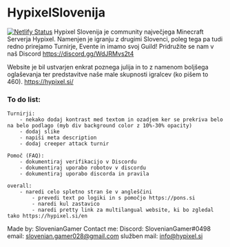 # HypixelSlovenija
[![Netlify Status](https://api.netlify.com/api/v1/badges/a444bdd2-a654-43f3-82fb-7837b4d3974b/deploy-status)](https://app.netlify.com/sites/hypixelslo/deploys)
Hypixel Slovenija je community največjega Minecraft Serverja Hypixel.
Namenjen je igranju z drugimi Slovenci, poleg tega pa tudi redno prirejamo Turnirje, Evente in imamo svoj Guild!
Pridružite se nam v naš Discord https://discord.gg/WdJRMvs2t4

Website je bil ustvarjen enkrat poznega julija in to z namenom boljšega oglaševanja ter predstavitve naše male skupnosti igralcev (ko pišem to 460).
https://hypixel.si/

### To do list:

    Turnirji:
        - nekako dodaj kontrast med textom in ozadjem ker se prekriva belo na belo podlago (myb div background color z 10%-30% opacity)
        - dodaj slike
        - napiši meta description
        - dodaj creeper attack turnir

    Pomoč (FAQ):
        - dokumentiraj verifikacijo v Discordu
        - dokumentiraj uporabo robotov v discordu
        - dokumentiraj uporabo discorda in pravila

    overall:
        - naredi celo spletno stran še v angleščini
            - prevedi text po logiki in s pomočjo https://pons.si
            - naredi kul zastavico
            - naredi pretty link za multilangual website, ki bo zgledal tako https://hypixel.si/en



Made by: SlovenianGamer
Contact me:
  Discord: SlovenianGamer#0498
  email: slovenian.gamer028@gmail.com
  služben mail: info@hypixel.si

